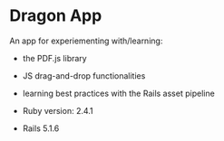 # Dragon App

An app for experiementing with/learning:
- the PDF.js library
- JS drag-and-drop functionalities
- learning best practices with the Rails asset pipeline

- Ruby version: 2.4.1
- Rails 5.1.6
